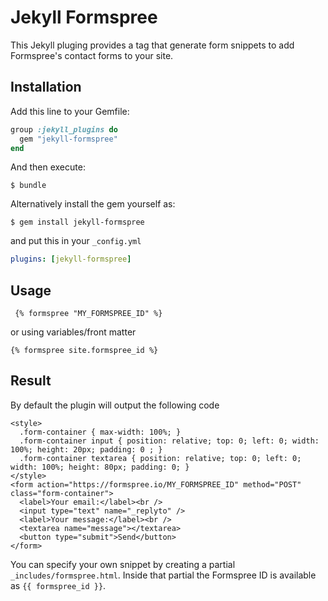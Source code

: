 # Jekyll Formspree

This Jekyll pluging provides a tag that generate form snippets to add Formspree's contact forms to your site.

## Installation

Add this line to your Gemfile:

```ruby
group :jekyll_plugins do
  gem "jekyll-formspree"
end
```

And then execute:

    $ bundle

Alternatively install the gem yourself as:

    $ gem install jekyll-formspree

and put this in your ``_config.yml``

```yaml
plugins: [jekyll-formspree]
```

## Usage

```
 {% formspree "MY_FORMSPREE_ID" %}
```
or using variables/front matter

```
{% formspree site.formspree_id %}
```

## Result

By default the plugin will output the following code

```markup
<style>
  .form-container { max-width: 100%; }
  .form-container input { position: relative; top: 0; left: 0; width: 100%; height: 20px; padding: 0 ; }
  .form-container textarea { position: relative; top: 0; left: 0; width: 100%; height: 80px; padding: 0; }
</style>
<form action="https://formspree.io/MY_FORMSPREE_ID" method="POST" class="form-container">
  <label>Your email:</label><br />
  <input type="text" name="_replyto" />
  <label>Your message:</label><br />
  <textarea name="message"></textarea>
  <button type="submit">Send</button>
</form>
```

You can specify your own snippet by creating a partial ``_includes/formspree.html``. Inside that partial the Formspree ID is available as ``{{ formspree_id }}``.
